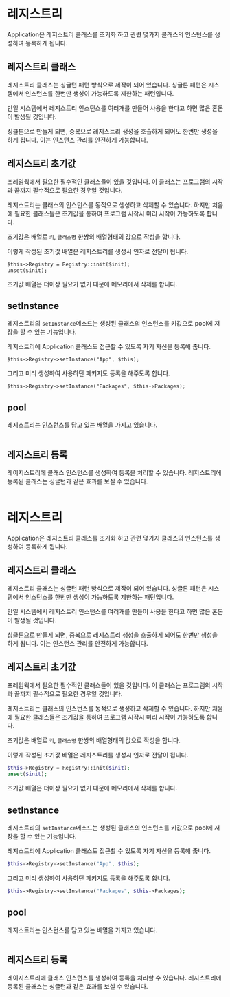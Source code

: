 # 레지스트리
Application은 레지스트리 클래스를 초기화 하고 관련 몇가지 클래스의 인스턴스를 생성하여 등록하게 됩니다.

## 레지스트리 클래스
레지스트리 클래스는 싱글턴 패턴 방식으로 제작이 되어 있습니다. 싱글톤 패턴은 시스템에서 인스턴스를 한번만 생성이 가능하도록 제한하는 패턴입니다.

만일 시스템에서 레지스트리 인스턴스를 여러개를 만들어 사용을 한다고 하면 많은 혼돈이 발생될 것입니다.

싱클톤으로 만들게 되면, 중복으로 레지스트리 생성을 호출하게 되어도 한번만 생성을 하게 됩니다. 이는 인스턴스 관리를 안전하게 가능합니다.


## 레지스트리 초기값
프레임웍에서 필요한 필수적인 클래스들이 있을 것입니다. 이 클래스는 프로그램의 시작과 끝까지 필수적으로 필요한 경우일 것입니다.

레지스트리는 클래스의 인스턴스를 동적으로 생성하고 삭제할 수 있습니다.
하지만 처음에 필요한 클래스들은 초기값을 통하여 프로그램 시작시 미리 시작이 가능하도록 합니다.

초기값은 배열로 `키`, `클래스명` 한쌍의 배열형태의 값으로 작성을 합니다.

이렇게 작성된 초기값 배열은 레지스트리를 생성시 인자로 전달이 됩니다.

```
$this->Registry = Registry::init($init);
unset($init);
```

초기값 배열은 더이상 필요가 없기 때문에 메모리에서 삭제를 합니다.

## setInstance

레지스트리의 `setInstance`메소드는 생성된 클래스의 인스턴스를 키값으로 pool에 저장을 할 수 있는 기능입니다.

레지스트리에 Application 클래스도 접근할 수 있도록 자기 자신을 등록해 줍니다.
```
$this->Registry->setInstance("App", $this);
```

그리고 미리 생성하여 사용하던 페키지도 등록을 해주도록 합니다.

```
$this->Registry->setInstance("Packages", $this->Packages);
```

## pool
레지스트리는 인스턴스를 담고 있는 배열을 가지고 있습니다.
```

```


## 레지스트리 등록
레이지스트리에 클래스 인스턴스를 생성하여 등록을 처리할 수 있습니다.
레지스트리에 등록된 클래스는 싱글턴과 같은 효과를 보실 수 있습니다.

```php

```


# 레지스트리
Application은 레지스트리 클래스를 초기화 하고 관련 몇가지 클래스의 인스턴스를 생성하여 등록하게 됩니다.

## 레지스트리 클래스
레지스트리 클래스는 싱글턴 패턴 방식으로 제작이 되어 있습니다. 싱글톤 패턴은 시스템에서 인스턴스를 한번만 생성이 가능하도록 제한하는 패턴입니다.

만일 시스템에서 레지스트리 인스턴스를 여러개를 만들어 사용을 한다고 하면 많은 혼돈이 발생될 것입니다.

싱클톤으로 만들게 되면, 중복으로 레지스트리 생성을 호출하게 되어도 한번만 생성을 하게 됩니다. 이는 인스턴스 관리를 안전하게 가능합니다.


## 레지스트리 초기값
프레임웍에서 필요한 필수적인 클래스들이 있을 것입니다. 이 클래스는 프로그램의 시작과 끝까지 필수적으로 필요한 경우일 것입니다.

레지스트리는 클래스의 인스턴스를 동적으로 생성하고 삭제할 수 있습니다.
하지만 처음에 필요한 클래스들은 초기값을 통하여 프로그램 시작시 미리 시작이 가능하도록 합니다.

초기값은 배열로 `키`, `클래스명` 한쌍의 배열형태의 값으로 작성을 합니다.

이렇게 작성된 초기값 배열은 레지스트리를 생성시 인자로 전달이 됩니다.

```php
$this->Registry = Registry::init($init);
unset($init);
```

초기값 배열은 더이상 필요가 없기 때문에 메모리에서 삭제를 합니다.

## setInstance

레지스트리의 `setInstance`메소드는 생성된 클래스의 인스턴스를 키값으로 pool에 저장을 할 수 있는 기능입니다.

레지스트리에 Application 클래스도 접근할 수 있도록 자기 자신을 등록해 줍니다.
```php
$this->Registry->setInstance("App", $this);
```

그리고 미리 생성하여 사용하던 페키지도 등록을 해주도록 합니다.

```php
$this->Registry->setInstance("Packages", $this->Packages);
```

## pool
레지스트리는 인스턴스를 담고 있는 배열을 가지고 있습니다.
```php

```


## 레지스트리 등록
레이지스트리에 클래스 인스턴스를 생성하여 등록을 처리할 수 있습니다.
레지스트리에 등록된 클래스는 싱글턴과 같은 효과를 보실 수 있습니다.

```php

```
